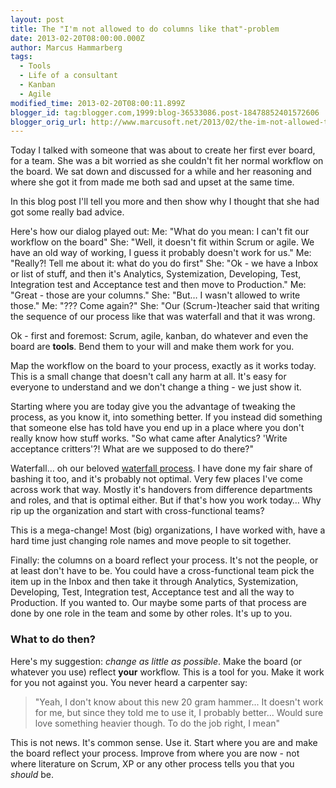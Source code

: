 ```yaml
---
layout: post
title: The "I'm not allowed to do columns like that"-problem
date: 2013-02-20T08:00:00.000Z
author: Marcus Hammarberg
tags:
  - Tools
  - Life of a consultant
  - Kanban
  - Agile
modified_time: 2013-02-20T08:00:11.899Z
blogger_id: tag:blogger.com,1999:blog-36533086.post-18478852401572606
blogger_orig_url: http://www.marcusoft.net/2013/02/the-im-not-allowed-to-do-columns-like.html
---
```



<div dir="ltr" style="text-align: left;" trbidi="on">

Today I talked with someone that was about to create her first ever
board, for a team. She was a bit worried as she couldn't fit her normal
workflow on the board. We sat down and discussed for a while and her
reasoning and where she got it from made me both sad and upset at the
same time.

In this blog post I'll tell you more and then show why I thought that
she had got some really bad advice.

Here's how our dialog played out:
Me: "What do you mean: I can't fit our workflow on the board"
She: "Well, it doesn't fit within Scrum or agile. We have an old way of
working, I guess it probably doesn't work for us."
Me: "Really?! Tell me about it: what do you do first"
She: "Ok - we have a Inbox or list of stuff, and then it's Analytics,
Systemization, Developing, Test, Integration test and Acceptance test
and then move to Production."
Me: "Great - those are your columns."
She: "But… I wasn't allowed to write those."
Me: "??? Come again?"
She: "Our (Scrum-)teacher said that writing the sequence of our process
like that was waterfall and that it was wrong.

Ok - first and foremost: Scrum, agile, kanban, do whatever and even the
board are **tools**. Bend them to your will and make them work for
you.

Map the workflow on the board to your process, exactly as it works
today. This is a small change that doesn't call any harm at all. It's
easy for everyone to understand and we don't change a thing - we just
show it.

Starting where you are today give you the advantage of tweaking the
process, as you know it, into something better. If you instead did
something that someone else has told have you end up in a place where
you don't really know how stuff works. "So what came after Analytics?
'Write acceptance critters'?! What are we supposed to do there?"

Waterfall… oh our beloved
<a href="http://en.wikipedia.org/wiki/Waterfall_model"
target="_blank">waterfall process</a>. I have done my fair share of
bashing it too, and it's probably not optimal. Very few places I've come
across work that way. Mostly it's handovers from difference departments
and roles, and that is optimal either. But if that's how you work today…
Why rip up the organization and start with cross-functional teams?

This is a mega-change! Most (big) organizations, I have worked with,
have a hard time just changing role names and move people to sit
together.

Finally: the columns on a board reflect your process. It's not the
people, or at least don't have to be. You could have a cross-functional
team pick the item up in the Inbox and then take it through Analytics,
Systemization, Developing, Test, Integration test, Acceptance test and
all the way to Production. If you wanted to. Our maybe some parts of
that process are done by one role in the team and some by other roles.
It's up to you.

### What to do then?

Here's my suggestion: *change as little as possible*. Make the board (or
whatever you use) reflect **your** workflow. This is a tool for you.
Make it work for you not against you. You never heard a carpenter say:

> "Yeah, I don't know about this new 20 gram hammer... It doesn't work
> for me, but since they told me to use it, I probably better... Would
> sure love something heavier though. To do the job right, I mean"

<div>

This is not news. It's common sense. Use it. Start where you are and
make the board reflect your process. Improve from where you are now -
not where literature on Scrum, XP or any other process tells you that
you *should* be.

</div>

</div>
